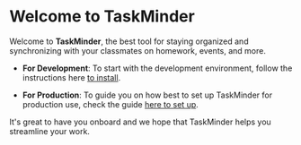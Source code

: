 # Welcome to TaskMinder

Welcome to **TaskMinder**, the best tool for staying organized and synchronizing with your classmates on homework, events, and more. 

* **For Development**: To start with the development environment, follow the instructions here [to install](./development.md).

* **For Production**: To guide you on how best to set up TaskMinder for production use, check the guide [here to set up](./deploy.md).

It's great to have you onboard and we hope that TaskMinder helps you streamline your work.
